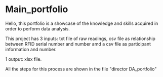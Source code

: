 # Main_portfolio



Hello, this portfolio is a showcase of the knowledge and skills acquired in order to perform data analysis.

This project has 3 inputs: txt file of raw readings, csv file as relationship between RFID serial number and number amd a csv file as participant information and number.

1 output: xlsx file.

All the steps for this process are shown in the file "director DA_portfolio"
